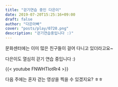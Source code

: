 ```yaml
---
title: "걷기연습 중인 다은이"
date: 2019-07-20T15:25:16+09:00
draft: false
author: "다은아빠"
cover: "posts/play/0720.png"
description: "걷기연습중입니다 :)"
---
```


문화센터에는 이미 많은 친구들이 걸어 다니고 있더라고요~

다은이도 열심히 걷기 연습 중입니다 :)

{{< youtube FNWHTIotRr4 >}}

다음 주에는 혼자 걷는 영상을 찍을 수 있겠지요? ㅎㅎ
